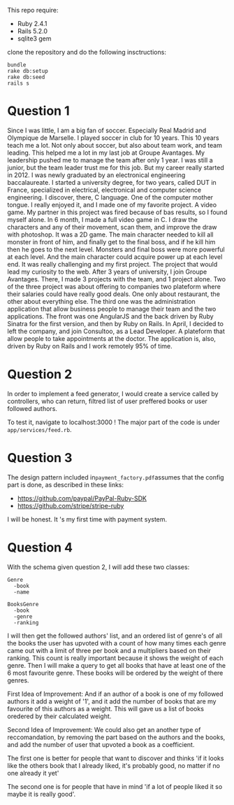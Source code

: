 This repo require:
 - Ruby 2.4.1
 - Rails 5.2.0
 - sqlite3 gem
 
clone the repository and do the following insctructions:
```
bundle
rake db:setup
rake db:seed
rails s
```

# Question 1

Since I was little, I am a big fan of soccer. Especially Real Madrid and Olympique de Marselle. I played soccer in club for 10 years. This 10 years teach me a lot. Not only about soccer, but also about team work, and team leading. This helped me a lot in my last job at Groupe Avantages. My leadership pushed me to manage the team after only 1 year. I was still a junior, but the team leader trust me for this job. 
But my career really started in 2012. I was newly graduated by an electronical engineering baccalaureate. I started a university degree, for two years, called DUT in France, specialized in electrical, electronical and computer science engineering. I discover, there, C language. One of the computer mother tongue. I really enjoyed it, and I made one of my favorite project. A video game. My partner in this project was fired because of bas results, so I found myself alone. In 6 month, I made a full video game in C. I draw the characters and any of their movement, scan them, and improve the draw with photoshop. It was a 2D game. The main character needed to kill all monster in front of him, and finally get to the final boss, and if he kill him then he goes to the next level. Monsters and final boss were more powerful at each level. And the main character could acquire power up at each level end. It was really challenging and my first project. The project that would lead my curiosity to the web. 
After 3 years of university, I join Groupe Avantages. There, I made 3 projects with the team, and 1 project alone. Two of the three project was about offering to companies two plateform where their salaries could have really good deals. One only about restaurant, the other about everything else. The third one was the administration application that allow business people to manage their team and the two applications. The front was one AngularJS and the back driven by Ruby Sinatra for the first version, and then by Ruby on Rails.
In April, I decided to left the company, and join Consultoo, as a Lead Developer. A plateform that allow people to take appointments at the doctor. The application is, also, driven by Ruby on Rails and I work remotely 95% of time.


# Question 2

In order to implement a feed generator, I would create a service called by controllers, who can return, filtred list of user preffered books or user followed authors.

To test it, navigate to localhost:3000 ! The major part of the code is under `app/services/feed.rb`.


# Question 3

The design pattern included in`payment_factory.pdf`assumes that the config part is done, as described in these links: 
- https://github.com/paypal/PayPal-Ruby-SDK
- https://github.com/stripe/stripe-ruby

I will be honest. It 's my first time with payment system.


# Question 4

With the schema given question 2, I will add these two classes: 
```
Genre
  -book
  -name
 
BooksGenre
  -book
  -genre
  -ranking
```
I will then get the followed authors' list, and an ordered list of genre's of all the books the user has upvoted with a count of how many times each genre came out with a limit of three per book and a multipliers based on their ranking. This count is really important because it shows the weight of each genre. Then I will make a query to get all books that have at least one of the 6 most favourite genre. These books will be ordered by the weight of there genres. 

First Idea of Improvement: And if an author of a book is one of my followed authors it add a weight of '1', and it add the number of books that are my favourite of this authors as a weight. This will gave us a list of books oredered by their calculated weight.

Second Idea of Improvement: We could also get an another type of reccomandation, by removing the part based on the authors and the books, and add the number of user that upvoted a book as a coefficient.

The first one is better for people that want to discover and thinks 'if it looks like the others book that I already liked, it's probably good, no matter if no one already it yet'

The second one is for people that have in mind 'if a lot of people liked it so maybe it is really good'.
